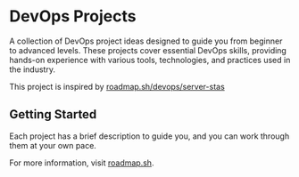 # DevOps Projects
A collection of DevOps project ideas designed to guide you from beginner to advanced levels. These projects cover essential DevOps skills, providing hands-on experience with various tools, technologies, and practices used in the industry.

This project is inspired by [roadmap.sh/devops/server-stas](https://roadmap.sh/projects/server-stats)


## Getting Started
Each project has a brief description to guide you, and you can work through them at your own pace.

For more information, visit [roadmap.sh](https://roadmap.sh).